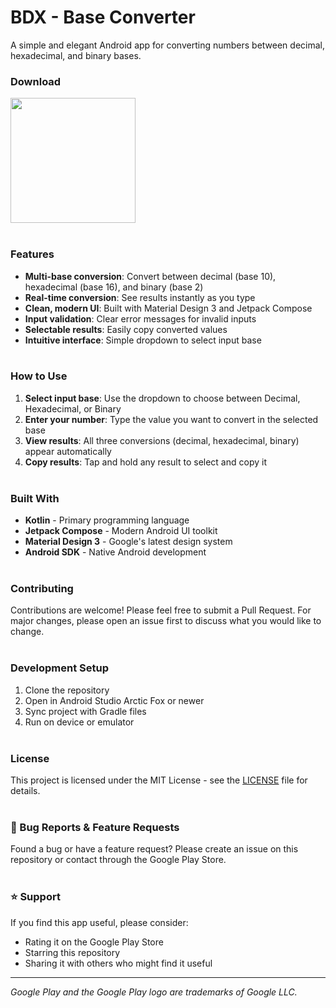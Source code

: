 # BDX - Base Converter

A simple and elegant Android app for converting numbers between decimal, hexadecimal, and binary bases.

### Download
<a href="https://play.google.com/store/apps/details?id=com.rasmusac.bdx"><img src="https://play.google.com/intl/en_us/badges/static/images/badges/en_badge_web_generic.png" width="200"></a>
<br><br>

### Features
- **Multi-base conversion**: Convert between decimal (base 10), hexadecimal (base 16), and binary (base 2)
- **Real-time conversion**: See results instantly as you type
- **Clean, modern UI**: Built with Material Design 3 and Jetpack Compose
- **Input validation**: Clear error messages for invalid inputs
- **Selectable results**: Easily copy converted values
- **Intuitive interface**: Simple dropdown to select input base
<br><br>

### How to Use
1. **Select input base**: Use the dropdown to choose between Decimal, Hexadecimal, or Binary
2. **Enter your number**: Type the value you want to convert in the selected base
3. **View results**: All three conversions (decimal, hexadecimal, binary) appear automatically
4. **Copy results**: Tap and hold any result to select and copy it
<br><br>

### Built With
- **Kotlin** - Primary programming language
- **Jetpack Compose** - Modern Android UI toolkit
- **Material Design 3** - Google's latest design system
- **Android SDK** - Native Android development
<br><br>

### Contributing
Contributions are welcome! Please feel free to submit a Pull Request. For major changes, please open an issue first to discuss what you would like to change.
<br><br>

### Development Setup
1. Clone the repository
2. Open in Android Studio Arctic Fox or newer
3. Sync project with Gradle files
4. Run on device or emulator
<br><br>

### License
This project is licensed under the MIT License - see the [LICENSE](LICENSE) file for details.
<br><br>

### 🐛 Bug Reports & Feature Requests
Found a bug or have a feature request? Please create an issue on this repository or contact through the Google Play Store.
<br><br>

### ⭐ Support
If you find this app useful, please consider:
- Rating it on the Google Play Store
- Starring this repository
- Sharing it with others who might find it useful

---
*Google Play and the Google Play logo are trademarks of Google LLC.*
